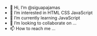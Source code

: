 - 👋 Hi, I’m @siguapajamas
- 👀 I’m interested in HTML CSS JavaScript
- 🌱 I’m currently learning JavaScript
- 💞️ I’m looking to collaborate on ...
- 📫 How to reach me ...

<!---
siguapajamas/siguapajamas is a ✨ special ✨ repository because its `README.md` (this file) appears on your GitHub profile.
You can click the Preview link to take a look at your changes.
--->
